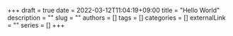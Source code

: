 +++
draft = true
date = 2022-03-12T11:04:19+09:00
title = "Hello World"
description = ""
slug = ""
authors = []
tags = []
categories = []
externalLink = ""
series = []
+++
